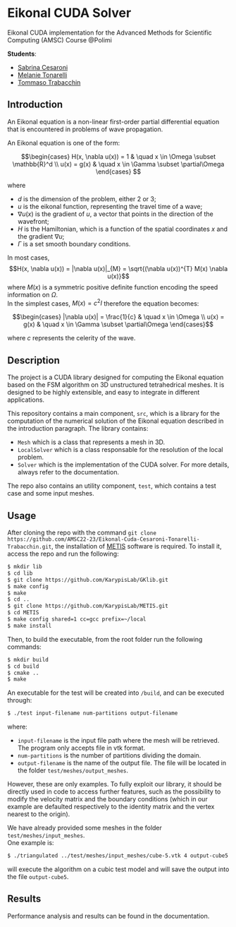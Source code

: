 # Eikonal CUDA Solver
Eikonal CUDA implementation for the Advanced Methods for Scientific Computing (AMSC) Course @Polimi

**Students**:
- [Sabrina Cesaroni](https://github.com/SabrinaCesaroni)
- [Melanie Tonarelli](https://github.com/melanie-t27)
- [Tommaso Trabacchin](https://github.com/tommasotrabacchinpolimi) 

## Introduction
An Eikonal equation is a non-linear first-order partial differential equation 
that is encountered in problems of wave propagation. <br>

An Eikonal equation is one of the form:

$$\begin{cases} 
H(x, \nabla u(x)) = 1 & \quad x \in \Omega \subset \mathbb{R}^d \\  
u(x) = g(x) & \quad x \in \Gamma \subset \partial\Omega 
\end{cases} $$

where 
- $d$ is the dimension of the problem, either 2 or 3;
- $u$ is the eikonal function, representing the travel time of a wave;
- $\nabla u(x)$ is the gradient of $u$, a vector that points in the direction of the wavefront;
- $H$ is the Hamiltonian, which is a function of the spatial coordinates $x$ and the gradient $\nabla u$;
- $\Gamma$ is a set smooth boundary conditions.

In most cases, 
$$H(x, \nabla u(x)) = |\nabla u(x)|_{M} = \sqrt{(\nabla u(x))^{T} M(x) \nabla u(x)}$$
where $M(x)$ is a symmetric positive definite function encoding the speed information on $\Omega$. <br> 
In the simplest cases, $M(x) = c^2 I$ therefore the equation becomes:

$$\begin{cases}
|\nabla u(x)| = \frac{1}{c} & \quad x \in \Omega \\  
u(x) = g(x) & \quad x \in \Gamma \subset \partial\Omega
\end{cases}$$

where $c$ represents the celerity of the wave.

## Description

The project is a CUDA library designed for computing the Eikonal equation based on the FSM algorithm on 3D unstructured tetrahedrical meshes. It is designed to be highly extensible, and easy to integrate in different applications.<br>

This repository contains a main component, `src`, which is a library for the computation of the numerical solution of the Eikonal equation described in the introduction paragraph. The library contains:
- `Mesh` which is a class that represents a mesh in 3D.
- `LocalSolver` which is a class responsable for the resolution of the local problem.
- `Solver` which is the implementation of the CUDA solver.
For more details, always refer to the documentation.

 The repo also contains an utility component, `test`, which contains a test case and some input meshes.

## Usage
After cloning the repo with the command `git clone https://github.com/AMSC22-23/Eikonal-Cuda-Cesaroni-Tonarelli-Trabacchin.git`, 
the installation of [METIS](http://glaros.dtc.umn.edu/gkhome/metis/metis/overview) software is required. To install it, access the repo and run the following:
```bash
$ mkdir lib
$ cd lib
$ git clone https://github.com/KarypisLab/GKlib.git
$ make config
$ make
$ cd ..
$ git clone https://github.com/KarypisLab/METIS.git
$ cd METIS
$ make config shared=1 cc=gcc prefix=~/local
$ make install
```

Then, to build the executable, from the root folder run the following commands:
```bash
$ mkdir build
$ cd build
$ cmake ..
$ make
```
An executable for the test will be created into `/build`, and can be executed through:
```bash
$ ./test input-filename num-partitions output-filename
```

where:
- `input-filename` is the input file path where the mesh will be retrieved. The program only accepts file in vtk format.
- `num-partitions` is the number of partitions dividing the domain.
- `output-filename` is the name of the output file. The file will be located in the folder `test/meshes/output_meshes`.

However, these are only examples. To fully exploit our library, it should be directly used in code to access further 
features, such as the possibility to modify the velocity matrix and the boundary conditions (which in our example are 
defaulted respectively to the identity matrix and the vertex nearest to the origin).

We have already provided some meshes in the folder `test/meshes/input_meshes`.<br> 
One example is:
```bash
$ ./triangulated ../test/meshes/input_meshes/cube-5.vtk 4 output-cube5
```
will execute the algorithm on a cubic test model and will save the output into the file `output-cube5`.

## Results
Performance analysis and results can be found in the documentation.

